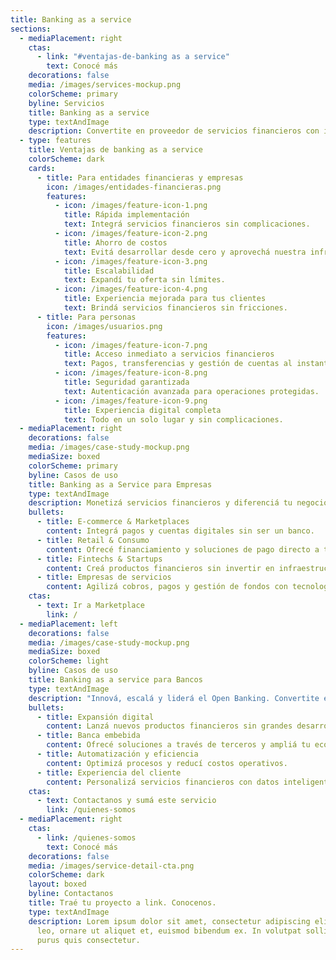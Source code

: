 ```yaml
---
title: Banking as a service
sections:
  - mediaPlacement: right
    ctas:
      - link: "#ventajas-de-banking as a service"
        text: Conocé más
    decorations: false
    media: /images/services-mockup.png
    colorScheme: primary
    byline: Servicios
    title: Banking as a service
    type: textAndImage
    description: Convertite en proveedor de servicios financieros con infraestructura link. Nuestra tecnología permite integrar soluciones de pagos, cuentas y financiamiento con rapidez, seguridad y escalabilidad.
  - type: features
    title: Ventajas de banking as a service
    colorScheme: dark
    cards:
      - title: Para entidades financieras y empresas
        icon: /images/entidades-financieras.png
        features:
          - icon: /images/feature-icon-1.png
            title: Rápida implementación
            text: Integrá servicios financieros sin complicaciones.
          - icon: /images/feature-icon-2.png
            title: Ahorro de costos
            text: Evitá desarrollar desde cero y aprovechá nuestra infraestructura.
          - icon: /images/feature-icon-3.png
            title: Escalabilidad
            text: Expandí tu oferta sin límites.
          - icon: /images/feature-icon-4.png
            title: Experiencia mejorada para tus clientes
            text: Brindá servicios financieros sin fricciones.
      - title: Para personas
        icon: /images/usuarios.png
        features:
          - icon: /images/feature-icon-7.png
            title: Acceso inmediato a servicios financieros
            text: Pagos, transferencias y gestión de cuentas al instante.
          - icon: /images/feature-icon-8.png
            title: Seguridad garantizada
            text: Autenticación avanzada para operaciones protegidas.
          - icon: /images/feature-icon-9.png
            title: Experiencia digital completa
            text: Todo en un solo lugar y sin complicaciones.
  - mediaPlacement: right
    decorations: false
    media: /images/case-study-mockup.png
    mediaSize: boxed
    colorScheme: primary
    byline: Casos de uso
    title: Banking as a Service para Empresas
    type: textAndImage
    description: Monetizá servicios financieros y diferenciá tu negocio. Conocé las industrias que podés alcanzar.
    bullets:
      - title: E-commerce & Marketplaces
        content: Integrá pagos y cuentas digitales sin ser un banco.
      - title: Retail & Consumo
        content: Ofrecé financiamiento y soluciones de pago directo a tus clientes.
      - title: Fintechs & Startups
        content: Creá productos financieros sin invertir en infraestructura bancaria.
      - title: Empresas de servicios
        content: Agilizá cobros, pagos y gestión de fondos con tecnología escalable.
    ctas:
      - text: Ir a Marketplace
        link: /
  - mediaPlacement: left
    decorations: false
    media: /images/case-study-mockup.png
    mediaSize: boxed
    colorScheme: light
    byline: Casos de uso
    title: Banking as a service para Bancos
    type: textAndImage
    description: "Innová, escalá y liderá el Open Banking. Convertite en protagonista del futuro de la banca. Conocé todo lo que podés hacer:"
    bullets:
      - title: Expansión digital
        content: Lanzá nuevos productos financieros sin grandes desarrollos.
      - title: Banca embebida
        content: Ofrecé soluciones a través de terceros y ampliá tu ecosistema.
      - title: Automatización y eficiencia
        content: Optimizá procesos y reducí costos operativos.
      - title: Experiencia del cliente
        content: Personalizá servicios financieros con datos inteligentes.
    ctas:
      - text: Contactanos y sumá este servicio
        link: /quienes-somos
  - mediaPlacement: right
    ctas:
      - link: /quienes-somos
        text: Conocé más
    decorations: false
    media: /images/service-detail-cta.png
    colorScheme: dark
    layout: boxed
    byline: Contactanos
    title: Traé tu proyecto a link. Conocenos.
    type: textAndImage
    description: Lorem ipsum dolor sit amet, consectetur adipiscing elit. Duis enim
      leo, ornare ut aliquet et, euismod bibendum ex. In volutpat sollicitudin
      purus quis consectetur.
---
```

